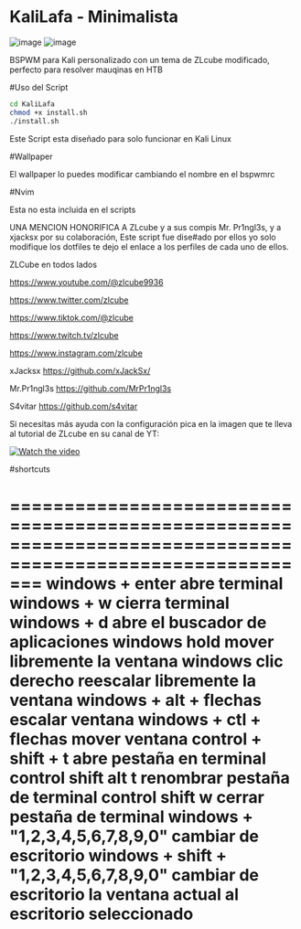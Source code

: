 # KaliLafa - Minimalista
![image](https://github.com/Lafassj/KaliLafa/assets/131805585/e0645b42-57de-49a4-ae9b-1972797f0615)
![image](https://github.com/Lafassj/KaliLafa/assets/131805585/68451a12-9533-4466-b141-cff9994627f3)



BSPWM para Kali personalizado con un tema de ZLcube modificado, perfecto para resolver mauqinas en HTB

#Uso del Script 


```bash
cd KaliLafa
chmod +x install.sh
./install.sh
```
Este Script esta diseñado para solo funcionar en Kali Linux

#Wallpaper

El wallpaper lo puedes modificar cambiando el nombre en el bspwmrc

#Nvim

Esta no esta incluida en el scripts


UNA MENCION HONORIFICA A ZLcube y a sus compis Mr. Pr1ngl3s, y a xjacksx por su colaboración, Este script fue dise#ado por ellos yo solo modifique los dotfiles te dejo el enlace a los perfiles de cada uno de ellos.

ZLCube en todos lados

https://www.youtube.com/@zlcube9936

https://www.twitter.com/zlcube

https://www.tiktok.com/@zlcube

https://www.twitch.tv/zlcube

https://www.instagram.com/zlcube


xJacksx https://github.com/xJackSx/

Mr.Pr1ngl3s https://github.com/MrPr1ngl3s

S4vitar https://github.com/s4vitar


Si necesitas más ayuda con la configuración pica en la imagen que te lleva al tutorial de ZLcube en su canal de YT:

[![Watch the video](https://img.youtube.com/vi/CClVFk4CCic/default.jpg)](https://youtu.be/CClVFk4CCic)

#shortcuts

===========================================================================================================
windows + enter abre terminal 
windows + w cierra terminal
windows + d abre el buscador de aplicaciones
windows hold mover libremente la ventana
windows clic derecho reescalar libremente la ventana
windows + alt + flechas escalar ventana
windows + ctl + flechas mover ventana
control + shift + t abre pestaña en terminal
control shift alt t renombrar pestaña de terminal
control shift w cerrar pestaña de terminal
windows + "1,2,3,4,5,6,7,8,9,0" cambiar de escritorio
windows + shift + "1,2,3,4,5,6,7,8,9,0" cambiar de escritorio la ventana actual al escritorio seleccionado
============================================================================================================





